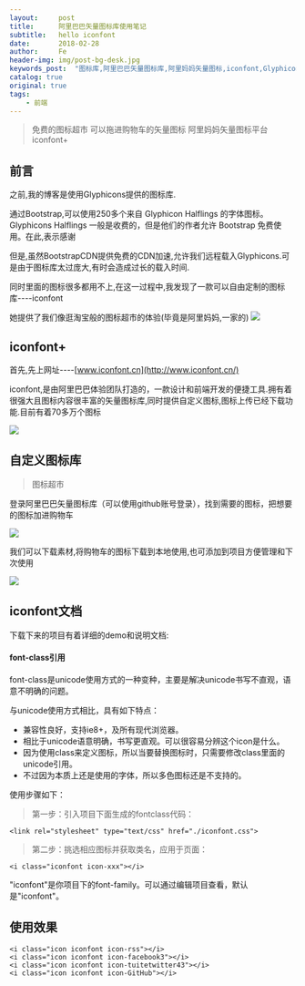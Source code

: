 ```yaml
---
layout:     post
title:      阿里巴巴矢量图标库使用笔记
subtitle:   hello iconfont
date:       2018-02-28
author:     Fe
header-img: img/post-bg-desk.jpg
keywords_post:  "图标库,阿里巴巴矢量图标库,阿里妈妈矢量图标,iconfont,Glyphicons"
catalog: true
original: true
tags:
    - 前端
---
```

>免费的图标超市
>可以拖进购物车的矢量图标
>阿里妈妈矢量图标平台iconfont+


## 前言

之前,我的博客是使用Glyphicons提供的图标库.   

通过Bootstrap,可以使用250多个来自 Glyphicon Halflings 的字体图标。Glyphicons Halflings 一般是收费的，但是他们的作者允许 Bootstrap 免费使用。在此,表示感谢    

但是,虽然BootstrapCDN提供免费的CDN加速,允许我们远程载入Glyphicons.可是由于图标库太过庞大,有时会造成过长的载入时间.   

同时里面的图标很多都用不上,在这一过程中,我发现了一款可以自由定制的图标库----iconfont    

她提供了我们像逛淘宝般的图标超市的体验(毕竟是阿里妈妈,一家的)
![](https://raw.githubusercontent.com/FeDemo/img_gitalk/master/2018-02-28-hello-iconfont/1.png)

## iconfont+

首先,先上网址----[www.iconfont.cn](http://www.iconfont.cn/)     

iconfont,是由阿里巴巴体验团队打造的，一款设计和前端开发的便捷工具.拥有着很强大且图标内容很丰富的矢量图标库,同时提供自定义图标,图标上传已经下载功能.目前有着70多万个图标  

![](https://raw.githubusercontent.com/FeDemo/img_gitalk/master/2018-02-28-hello-iconfont/2.png)

## 自定义图标库

>图标超市

登录阿里巴巴矢量图标库（可以使用github账号登录），找到需要的图标，把想要的图标加进购物车

![](https://raw.githubusercontent.com/FeDemo/img_gitalk/master/2018-02-28-hello-iconfont/3.png)

我们可以下载素材,将购物车的图标下载到本地使用,也可添加到项目方便管理和下次使用

![](https://raw.githubusercontent.com/FeDemo/img_gitalk/master/2018-02-28-hello-iconfont/1.png)

## iconfont文档

下载下来的项目有着详细的demo和说明文档:    

#### font-class引用    

font-class是unicode使用方式的一种变种，主要是解决unicode书写不直观，语意不明确的问题。   

与unicode使用方式相比，具有如下特点：   

- 兼容性良好，支持ie8+，及所有现代浏览器。
- 相比于unicode语意明确，书写更直观。可以很容易分辨这个icon是什么。
- 因为使用class来定义图标，所以当要替换图标时，只需要修改class里面的unicode引用。
- 不过因为本质上还是使用的字体，所以多色图标还是不支持的。

使用步骤如下：   

>第一步：引入项目下面生成的fontclass代码：

```
<link rel="stylesheet" type="text/css" href="./iconfont.css">
```

>第二步：挑选相应图标并获取类名，应用于页面：  

```
<i class="iconfont icon-xxx"></i>
```

"iconfont"是你项目下的font-family。可以通过编辑项目查看，默认是"iconfont"。

## 使用效果  

```
<i class="icon iconfont icon-rss"></i>
<i class="icon iconfont icon-facebook3"></i>
<i class="icon iconfont icon-tuitetwitter43"></i>
<i class="icon iconfont icon-GitHub"></i>
```
<i class="icon iconfont icon-rss icon-2x"></i>
<i class="icon iconfont icon-facebook3 icon-2x"></i>
<i class="icon iconfont icon-tuitetwitter43 icon-2x"></i>
<i class="icon iconfont icon-GitHub icon-2x"></i>













<br>
